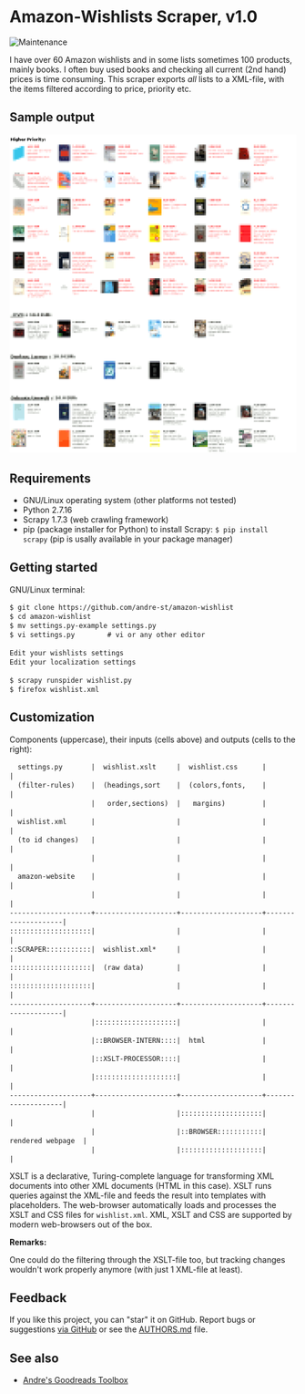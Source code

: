 # Amazon-Wishlists Scraper, v1.0

![Maintenance](https://img.shields.io/maintenance/yes/2019.svg)

I have over 60 Amazon wishlists and in some lists sometimes 100 products, mainly books. 
I often buy used books and checking all current (2nd hand) prices is time consuming. 
This scraper exports _all_ lists to a XML-file, 
with the items filtered according to price, priority etc.


## Sample output

![Screenshot](README-screenshot.png?raw=true "Screenshot")


## Requirements

- GNU/Linux operating system (other platforms not tested)
- Python 2.7.16
- Scrapy 1.7.3 (web crawling framework)
- pip (package installer for Python) to install Scrapy:
	`$ pip install scrapy`
	(pip is usally available in your package manager)



## Getting started

GNU/Linux terminal:

```console
$ git clone https://github.com/andre-st/amazon-wishlist
$ cd amazon-wishlist
$ mv settings.py-example settings.py
$ vi settings.py        # vi or any other editor

Edit your wishlists settings
Edit your localization settings

$ scrapy runspider wishlist.py
$ firefox wishlist.xml
```


## Customization

Components (uppercase), their inputs (cells above) and outputs (cells to the right):

```text
  settings.py       |  wishlist.xslt     |  wishlist.css      |                    |
  (filter-rules)    |  (headings,sort    |  (colors,fonts,    |                    |
                    |   order,sections)  |   margins)         |                    |
  wishlist.xml      |                    |                    |                    |
  (to id changes)   |                    |                    |                    |
                    |                    |                    |                    |
  amazon-website    |                    |                    |                    |
                    |                    |                    |                    |
--------------------+--------------------+--------------------+--------------------|
::::::::::::::::::::|                    |                    |                    |
::SCRAPER:::::::::::|  wishlist.xml*     |                    |                    |
::::::::::::::::::::|  (raw data)        |                    |                    |
::::::::::::::::::::|                    |                    |                    |
--------------------+--------------------+--------------------+--------------------|
                    |::::::::::::::::::::|                    |                    |
                    |::BROWSER-INTERN::::|  html              |                    |
                    |::XSLT-PROCESSOR::::|                    |                    |
                    |::::::::::::::::::::|                    |                    |
--------------------+--------------------+--------------------+--------------------|
                    |                    |::::::::::::::::::::|                    |
                    |                    |::BROWSER:::::::::::|  rendered webpage  |
                    |                    |::::::::::::::::::::|                    |
```


XSLT is a declarative, Turing-complete language for transforming 
XML documents into other XML documents (HTML in this case). 
XSLT runs queries against the XML-file and feeds the result into templates
with placeholders. The web-browser automatically loads and processes the XSLT and CSS files
for `wishlist.xml`. XML, XSLT and CSS are supported by modern web-browsers out of the box.

**Remarks:**

One could do the filtering through the XSLT-file too, 
but tracking changes wouldn't work properly anymore (with just 1 XML-file at least).



## Feedback

If you like this project, you can "star" it on GitHub.
Report bugs or suggestions [via GitHub](https://github.com/andre-st/amazon-wishlist/issues)
or see the [AUTHORS.md](AUTHORS.md) file.



## See also

- [Andre's Goodreads Toolbox](https://github.com/andre-st/goodreads/blob/master/README.md)


